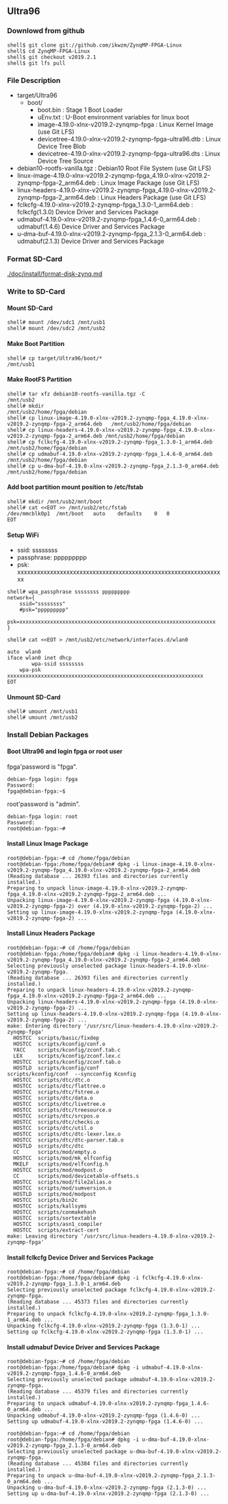 ## Ultra96

### Downlowd from github

```console
shell$ git clone git://github.com/ikwzm/ZynqMP-FPGA-Linux
shell$ cd ZynqMP-FPGA-Linux
shell$ git checkout v2019.2.1
shell$ git lfs pull
```

### File Description

 * target/Ultra96
   + boot/
     - boot.bin                                                    : Stage 1 Boot Loader
     - uEnv.txt                                                    : U-Boot environment variables for linux boot
     - image-4.19.0-xlnx-v2019.2-zynqmp-fpga                       : Linux Kernel Image       (use Git LFS)
     - devicetree-4.19.0-xlnx-v2019.2-zynqmp-fpga-ultra96.dtb      : Linux Device Tree Blob   
     - devicetree-4.19.0-xlnx-v2019.2-zynqmp-fpga-ultra96.dts      : Linux Device Tree Source
 * debian10-rootfs-vanilla.tgz                                     : Debian10 Root File System (use Git LFS)
 * linux-image-4.19.0-xlnx-v2019.2-zynqmp-fpga_4.19.0-xlnx-v2019.2-zynqmp-fpga-2_arm64.deb   : Linux Image Package      (use Git LFS)
 * linux-headers-4.19.0-xlnx-v2019.2-zynqmp-fpga_4.19.0-xlnx-v2019.2-zynqmp-fpga-2_arm64.deb : Linux Headers Package    (use Git LFS)
 * fclkcfg-4.19.0-xlnx-v2019.2-zynqmp-fpga_1.3.0-1_arm64.deb       : fclkcfg(1.3.0) Device Driver and Services Package
 * udmabuf-4.19.0-xlnx-v2019.2-zynqmp-fpga_1.4.6-0_arm64.deb       : udmabuf(1.4.6) Device Driver and Services Package
 * u-dma-buf-4.19.0-xlnx-v2019.2-zynqmp-fpga_2.1.3-0_arm64.deb     : udmabuf(2.1.3) Device Driver and Services Package
 
### Format SD-Card

[./doc/install/format-disk-zynq.md](format-disk-zynq.md)

### Write to SD-Card

#### Mount SD-Card

```console
shell# mount /dev/sdc1 /mnt/usb1
shell# mount /dev/sdc2 /mnt/usb2
```
#### Make Boot Partition

```console
shell# cp target/Ultra96/boot/*                                           /mnt/usb1
```

#### Make RootFS Partition

```console
shell# tar xfz debian10-rootfs-vanilla.tgz -C                             /mnt/usb2
shell# mkdir                                                              /mnt/usb2/home/fpga/debian
shell# cp linux-image-4.19.0-xlnx-v2019.2-zynqmp-fpga_4.19.0-xlnx-v2019.2-zynqmp-fpga-2_arm64.deb   /mnt/usb2/home/fpga/debian
shell# cp linux-headers-4.19.0-xlnx-v2019.2-zynqmp-fpga_4.19.0-xlnx-v2019.2-zynqmp-fpga-2_arm64.deb /mnt/usb2/home/fpga/debian
shell# cp fclkcfg-4.19.0-xlnx-v2019.2-zynqmp-fpga_1.3.0-1_arm64.deb       /mnt/usb2/home/fpga/debian
shell# cp udmabuf-4.19.0-xlnx-v2019.2-zynqmp-fpga_1.4.6-0_arm64.deb       /mnt/usb2/home/fpga/debian
shell# cp u-dma-buf-4.19.0-xlnx-v2019.2-zynqmp-fpga_2.1.3-0_arm64.deb     /mnt/usb2/home/fpga/debian
```

#### Add boot partition mount position to /etc/fstab

```console
shell# mkdir /mnt/usb2/mnt/boot
shell# cat <<EOT >> /mnt/usb2/etc/fstab
/dev/mmcblk0p1	/mnt/boot	auto	defaults	0	0
EOT
```

#### Setup WiFi

  * ssid: ssssssss
  * passphrase: ppppppppp
  * psk: xxxxxxxxxxxxxxxxxxxxxxxxxxxxxxxxxxxxxxxxxxxxxxxxxxxxxxxxxxxxxxxx

```console
shell# wpa_passphrase ssssssss ppppppppp
network={
	ssid="ssssssss"
	#psk="ppppppppp"
	psk=xxxxxxxxxxxxxxxxxxxxxxxxxxxxxxxxxxxxxxxxxxxxxxxxxxxxxxxxxxxxxxxx
}
```

```console
shell# cat <<EOT > /mnt/usb2/etc/network/interfaces.d/wlan0

auto  wlan0
iface wlan0 inet dhcp
        wpa-ssid ssssssss
	wpa-psk  xxxxxxxxxxxxxxxxxxxxxxxxxxxxxxxxxxxxxxxxxxxxxxxxxxxxxxxxxxxxxxxx
EOT
```

#### Unmount SD-Card

```console
shell# umount /mnt/usb1
shell# umount /mnt/usb2
```

### Install Debian Packages

#### Boot Ultra96 and login fpga or root user

fpga'password is "fpga".

```console
debian-fpga login: fpga
Password:
fpga@debian-fpga:~$
```

root'password is "admin".

```console
debian-fpga login: root
Password:
root@debian-fpga:~#
```

#### Install Linux Image Package

```console
root@debian-fpga:~# cd /home/fpga/debian
root@debian-fpga:/home/fpga/debian# dpkg -i linux-image-4.19.0-xlnx-v2019.2-zynqmp-fpga_4.19.0-xlnx-v2019.2-zynqmp-fpga-2_arm64.deb
(Reading database ... 26393 files and directories currently installed.)
Preparing to unpack linux-image-4.19.0-xlnx-v2019.2-zynqmp-fpga_4.19.0-xlnx-v2019.2-zynqmp-fpga-2_arm64.deb ...
Unpacking linux-image-4.19.0-xlnx-v2019.2-zynqmp-fpga (4.19.0-xlnx-v2019.2-zynqmp-fpga-2) over (4.19.0-xlnx-v2019.2-zynqmp-fpga-2) ...
Setting up linux-image-4.19.0-xlnx-v2019.2-zynqmp-fpga (4.19.0-xlnx-v2019.2-zynqmp-fpga-2) ...
```

#### Install Linux Headers Package

```console
root@debian-fpga:~# cd /home/fpga/debian
root@debian-fpga:/home/fpga/debian# dpkg -i linux-headers-4.19.0-xlnx-v2019.2-zynqmp-fpga_4.19.0-xlnx-v2019.2-zynqmp-fpga-2_arm64.deb
Selecting previously unselected package linux-headers-4.19.0-xlnx-v2019.2-zynqmp-fpga.
(Reading database ... 26393 files and directories currently installed.)
Preparing to unpack linux-headers-4.19.0-xlnx-v2019.2-zynqmp-fpga_4.19.0-xlnx-v2019.2-zynqmp-fpga-2_arm64.deb ...
Unpacking linux-headers-4.19.0-xlnx-v2019.2-zynqmp-fpga (4.19.0-xlnx-v2019.2-zynqmp-fpga-2) ...
Setting up linux-headers-4.19.0-xlnx-v2019.2-zynqmp-fpga (4.19.0-xlnx-v2019.2-zynqmp-fpga-2) ...
make: Entering directory '/usr/src/linux-headers-4.19.0-xlnx-v2019.2-zynqmp-fpga'
  HOSTCC  scripts/basic/fixdep
  HOSTCC  scripts/kconfig/conf.o
  YACC    scripts/kconfig/zconf.tab.c
  LEX     scripts/kconfig/zconf.lex.c
  HOSTCC  scripts/kconfig/zconf.tab.o
  HOSTLD  scripts/kconfig/conf
scripts/kconfig/conf  --syncconfig Kconfig
  HOSTCC  scripts/dtc/dtc.o
  HOSTCC  scripts/dtc/flattree.o
  HOSTCC  scripts/dtc/fstree.o
  HOSTCC  scripts/dtc/data.o
  HOSTCC  scripts/dtc/livetree.o
  HOSTCC  scripts/dtc/treesource.o
  HOSTCC  scripts/dtc/srcpos.o
  HOSTCC  scripts/dtc/checks.o
  HOSTCC  scripts/dtc/util.o
  HOSTCC  scripts/dtc/dtc-lexer.lex.o
  HOSTCC  scripts/dtc/dtc-parser.tab.o
  HOSTLD  scripts/dtc/dtc
  CC      scripts/mod/empty.o
  HOSTCC  scripts/mod/mk_elfconfig
  MKELF   scripts/mod/elfconfig.h
  HOSTCC  scripts/mod/modpost.o
  CC      scripts/mod/devicetable-offsets.s
  HOSTCC  scripts/mod/file2alias.o
  HOSTCC  scripts/mod/sumversion.o
  HOSTLD  scripts/mod/modpost
  HOSTCC  scripts/bin2c
  HOSTCC  scripts/kallsyms
  HOSTCC  scripts/conmakehash
  HOSTCC  scripts/sortextable
  HOSTCC  scripts/asn1_compiler
  HOSTCC  scripts/extract-cert
make: Leaving directory '/usr/src/linux-headers-4.19.0-xlnx-v2019.2-zynqmp-fpga'
```

#### Install fclkcfg Device Driver and Services Package

```console
root@debian-fpga:~# cd /home/fpga/debian
root@debian-fpga:/home/fpga/debian# dpkg -i fclkcfg-4.19.0-xlnx-v2019.2-zynqmp-fpga_1.3.0-1_arm64.deb
Selecting previously unselected package fclkcfg-4.19.0-xlnx-v2019.2-zynqmp-fpga.
(Reading database ... 45373 files and directories currently installed.)
Preparing to unpack fclkcfg-4.19.0-xlnx-v2019.2-zynqmp-fpga_1.3.0-1_arm64.deb ...
Unpacking fclkcfg-4.19.0-xlnx-v2019.2-zynqmp-fpga (1.3.0-1) ...
Setting up fclkcfg-4.19.0-xlnx-v2019.2-zynqmp-fpga (1.3.0-1) ...
```

#### Install udmabuf Device Driver and Services Package

```console
root@debian-fpga:~# cd /home/fpga/debian
root@debian-fpga:/home/fpga/debian# dpkg -i udmabuf-4.19.0-xlnx-v2019.2-zynqmp-fpga_1.4.6-0_arm64.deb
Selecting previously unselected package udmabuf-4.19.0-xlnx-v2019.2-zynqmp-fpga.
(Reading database ... 45379 files and directories currently installed.)
Preparing to unpack udmabuf-4.19.0-xlnx-v2019.2-zynqmp-fpga_1.4.6-0_arm64.deb ...
Unpacking udmabuf-4.19.0-xlnx-v2019.2-zynqmp-fpga (1.4.6-0) ...
Setting up udmabuf-4.19.0-xlnx-v2019.2-zynqmp-fpga (1.4.6-0) ...
```

```console
root@debian-fpga:~# cd /home/fpga/debian
root@debian-fpga:/home/fpga/debian# dpkg -i u-dma-buf-4.19.0-xlnx-v2019.2-zynqmp-fpga_2.1.3-0_arm64.deb
Selecting previously unselected package u-dma-buf-4.19.0-xlnx-v2019.2-zynqmp-fpga.
(Reading database ... 45384 files and directories currently installed.)
Preparing to unpack u-dma-buf-4.19.0-xlnx-v2019.2-zynqmp-fpga_2.1.3-0_arm64.deb ...
Unpacking u-dma-buf-4.19.0-xlnx-v2019.2-zynqmp-fpga (2.1.3-0) ...
Setting up u-dma-buf-4.19.0-xlnx-v2019.2-zynqmp-fpga (2.1.3-0) ...
```


